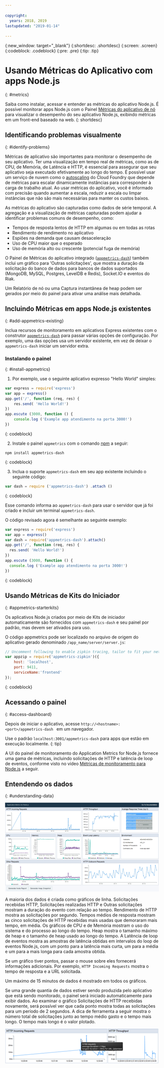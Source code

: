 ```yaml
---

copyright:
  years: 2018, 2019
lastupdated: "2019-01-14"

---
```


{:new_window: target="_blank"}
{:shortdesc: .shortdesc}
{:screen: .screen}
{:codeblock: .codeblock}
{:pre: .pre}
{:tip: .tip}

# Usando Métricas do Aplicativo com apps Node.js
{: #metrics}

Saiba como instalar, acessar e entender as métricas do aplicativo Node.js. É possível monitorar apps Node.js com o Painel [Métricas do aplicativo de nó](https://developer.ibm.com/code/open/projects/node-application-metrics/) para visualizar o desempenho do seu aplicativo Node.js, exibindo métricas em um front-end baseado na web.
{: shortdesc}

## Identificando problemas visualmente
{: #identify-problems}

Métricas de aplicativo são importantes para monitorar o desempenho de seu aplicativo. Ter uma visualização em tempo real de métricas, como as de CPU, de Memória, de Latência e HTTP, é essencial para assegurar que seu aplicativo seja executado efetivamente ao longo do tempo. É possível usar um serviço de nuvem como o [autoscaling](/docs/services/Auto-Scaling/index.html) do Cloud Foundry que depende de métricas para escalar dinamicamente instâncias para corresponder à carga de trabalho atual. Ao usar métricas do aplicativo, você é informado com precisão quando aumentar a escala, reduzir a escala ou limpar instâncias que não são mais necessárias para manter os custos baixos.

As métricas do aplicativo são capturadas como dados de série temporal. A agregação e a visualização de métricas capturadas podem ajudar a identificar problemas comuns de desempenho, como:

* Tempos de resposta lentos de HTTP em algumas ou em todas as rotas
* Rendimento de rendimento no aplicativo
* Espiões na demanda que causam desaceleração
* Uso de CPU maior que o esperado
* Uso de memória alto ou crescente (potencial fuga de memória)

O Painel de Métricas do aplicativo integrado ([`appmetrics-dash`](https://github.com/RuntimeTools/appmetrics-dash)) também inclui um gráfico para 'Outras solicitações', que mostra a duração da solicitação do banco de dados para bancos de dados suportados (MongoDB, MySQL, Postgres, LevelDB e Redis), Socket.IO e eventos do Riak.

Um Relatório de nó ou uma Captura instantânea de heap podem ser gerados por meio do painel para ativar uma análise mais detalhada.

## Incluindo Métricas em apps Node.js existentes
{: #add-appmetrics-existing}

Inclua recursos de monitoramento em aplicativos Express existentes com o construtor [`appmetrics-dash`](https://github.com/RuntimeTools/appmetrics-dash) para passar várias opções de configuração. Por exemplo, uma das opções usa um servidor existente, em vez de deixar o `appmetrics-dash` iniciar um servidor extra.

### Instalando o painel
{: #install-appmetrics}

1. Por exemplo, use o seguinte aplicativo expresso "Hello World" simples:
  ```js
  var express = require('express')
  var app = express()
  app.get('/', function (req, res) {
      res.send( 'Hello World!')
  })
  app.escute (3000, function () {
      console.log ('Example app atendimento na porta 3000!')
  })
  ```
  {: codeblock}

2. Instale o painel `appmetrics` com o comando [npm](https://nodejs.org/) a seguir:
  ```
  npm install appmetrics-dash
  ```
  {: codeblock}

3. Inclua o suporte `appmetrics-dash` em seu app existente incluindo o seguinte código:
  ```js
  var dash = require ('appmetrics-dash') .attach ()
  ```
  {: codeblock}

  Esse comando informa ao `appmetrics-dash` para usar o servidor que já foi criado e incluir um terminal `appmetrics-dash`.

  O código revisado agora é semelhante ao seguinte exemplo:
  ```js
  var express = require('express')
  var app = express()
  var dash = require('appmetrics-dash').attach()
  app.get('/', function (req, res) {
    res.send( 'Hello World!')
  })
  app.escute (3000, function () {
    console.log ('Example app atendimento na porta 3000!')
  })
  ```
  {: codeblock}

## Usando Métricas de Kits do Iniciador
{: #appmetrics-starterkits}

Os aplicativos Node.js criados por meio de Kits de iniciador automaticamente são fornecidos com `appmetrics-dash` e seu painel por padrão, mas devem ser ativados para uso.

O código appmetrics pode ser localizado no arquivo de origem do aplicativo gerado denominado `/app_name/server/server.js`:
```js
// Uncomment following to enable zipkin tracing, tailor to fit your network configuration:
var appzip = require('appmetrics-zipkin')({
    host: 'localhost',
    port: 9411,
    serviceName:'frontend'
});
```
{: codeblock}

## Acessando o painel
{: #access-dashboard}

Depois de iniciar o aplicativo, acesse `http://<hostname>:<port>/appmetrics-dash `  em um navegador.

Use o padrão `localhost:3001/appmetrics-dash` para apps que estão em execução localmente.
{: tip}

A UI do painel de monitoramento do Application Metrics for Node.js fornece uma gama de métricas, incluindo solicitações de HTTP e latência de loop de eventos, conforme visto no vídeo [Métricas de monitoramento para Node.js](https://www.youtube.com/watch?v=7hV8gKlMYLs&feature=youtu.be) a seguir.

## Entendendo os dados
{: #understanding-data}

![Appmetrics Dashboard](images/appmetricsdash-1.png)

A maioria dos dados é criada como gráficos de linha. Solicitações recebidas HTTP, Solicitações realizadas HTTP e Outras solicitações mostram a duração do evento com relação ao tempo. Rendimento de HTTP mostra as solicitações por segundo. Tempos médios de resposta mostram as cinco solicitações de HTTP recebidas mais usadas que demoraram mais tempo, em média. Os gráficos de CPU e de Memória mostram o uso do sistema e do processo ao longo do tempo. Heap mostra o tamanho máximo de heap e o tamanho de heap usado ao longo do tempo. A Latência de loop de eventos mostra as amostras de latência obtidas em intervalos do loop de eventos Node.js, com um ponto para a latência mais curta, um para a média e um para a mais longa para cada amostra obtida.

Se um gráfico tiver pontos, passar o mouse sobre eles fornecerá informações adicionais. Por exemplo, `HTTP Incoming Requests` mostra o tempo de resposta e a URL solicitada.

Um máximo de 15 minutos de dados é mostrado em todos os gráficos.

Se uma grande quantia de dados estiver sendo produzida pelo aplicativo que está sendo monitorado, o painel será iniciado automaticamente para exibir dados. Ao examinar o gráfico Solicitações de HTTP recebidas novamente, será possível ver que cada ponto mostra todas as solicitações para um período de 2 segundos. A dica de ferramenta a seguir mostra o número total de solicitações junto ao tempo médio gasto e o tempo mais longo. O tempo mais longo é o valor plotado.

![Show Tooltip](images/tooltip-1.png)




